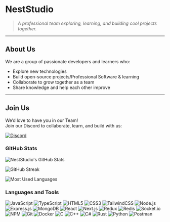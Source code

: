 #  NestStudio  

> *A professional team exploring, learning, and building cool projects together.*  

---

##  About Us  
We are a group of passionate developers and learners who:  
-  Explore new technologies 
-  Build open-source projects/Professional Software & learning  
-  Collaborate to grow together as a team  
-  Share knowledge and help each other improve  

---

##  Join Us  

 We’d love to have you in our Team!  
Join our Discord to collaborate, learn, and build with us:  

[![Discord](https://img.shields.io/badge/Join%20Our%20Discord-5865F2?style=for-the-badge&logo=discord&logoColor=white)](https://discord.gg/xJj79xFpaM)


###  GitHub Stats  

![NestStudio's GitHub Stats](https://github-readme-stats.vercel.app/api?username=NestStudio&show_icons=true&theme=tokyonight)  

![GitHub Streak](https://streak-stats.demolab.com?user=NestStudio&theme=tokyonight&border_radius=10)  

![Most Used Languages](https://github-readme-stats.vercel.app/api/top-langs/?username=NestStudio&layout=compact&theme=tokyonight)  








###  Languages and Tools  

![JavaScript](https://img.shields.io/badge/JavaScript-F7DF1E?style=for-the-badge&logo=javascript&logoColor=000)  ![TypeScript](https://img.shields.io/badge/TypeScript-3178C6?style=for-the-badge&logo=typescript&logoColor=fff)  ![HTML5](https://img.shields.io/badge/HTML5-E34F26?style=for-the-badge&logo=html5&logoColor=fff)  ![CSS3](https://img.shields.io/badge/CSS3-1572B6?style=for-the-badge&logo=css3&logoColor=fff)  ![TailwindCSS](https://img.shields.io/badge/TailwindCSS-06B6D4?style=for-the-badge&logo=tailwindcss&logoColor=fff)  ![Node.js](https://img.shields.io/badge/Node.js-339933?style=for-the-badge&logo=node.js&logoColor=fff)  ![Express.js](https://img.shields.io/badge/Express.js-000000?style=for-the-badge&logo=express&logoColor=fff)  ![MongoDB](https://img.shields.io/badge/MongoDB-47A248?style=for-the-badge&logo=mongodb&logoColor=fff)  ![React](https://img.shields.io/badge/React-61DAFB?style=for-the-badge&logo=react&logoColor=000)  ![Next.js](https://img.shields.io/badge/Next.js-000000?style=for-the-badge&logo=nextdotjs&logoColor=fff)  ![Redux](https://img.shields.io/badge/Redux-764ABC?style=for-the-badge&logo=redux&logoColor=fff)  ![Redis](https://img.shields.io/badge/Redis-DC382D?style=for-the-badge&logo=redis&logoColor=fff)  ![Socket.io](https://img.shields.io/badge/Socket.io-010101?style=for-the-badge&logo=socketdotio&logoColor=fff)  ![NPM](https://img.shields.io/badge/NPM-CB3837?style=for-the-badge&logo=npm&logoColor=fff)  ![Git](https://img.shields.io/badge/Git-F05032?style=for-the-badge&logo=git&logoColor=fff)  ![Docker](https://img.shields.io/badge/Docker-2496ED?style=for-the-badge&logo=docker&logoColor=fff)  ![C](https://img.shields.io/badge/C-A8B9CC?style=for-the-badge&logo=c&logoColor=000)  ![C++](https://img.shields.io/badge/C++-00599C?style=for-the-badge&logo=cplusplus&logoColor=fff)  ![C#](https://img.shields.io/badge/C%23-239120?style=for-the-badge&logo=csharp&logoColor=fff)  ![Rust](https://img.shields.io/badge/Rust-000000?style=for-the-badge&logo=rust&logoColor=fff)  ![Python](https://img.shields.io/badge/Python-3776AB?style=for-the-badge&logo=python&logoColor=fff)  ![Postman](https://img.shields.io/badge/Postman-FF6C37?style=for-the-badge&logo=postman&logoColor=fff)  
